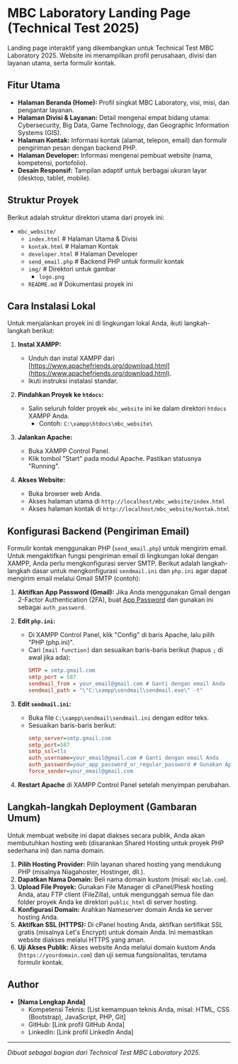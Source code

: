 # MBC Laboratory Landing Page (Technical Test 2025)

Landing page interaktif yang dikembangkan untuk Technical Test MBC Laboratory 2025. Website ini menampilkan profil perusahaan, divisi dan layanan utama, serta formulir kontak.

## Fitur Utama

- **Halaman Beranda (Home):** Profil singkat MBC Laboratory, visi, misi, dan pengantar layanan.
- **Halaman Divisi & Layanan:** Detail mengenai empat bidang utama: Cybersecurity, Big Data, Game Technology, dan Geographic Information Systems (GIS).
- **Halaman Kontak:** Informasi kontak (alamat, telepon, email) dan formulir pengiriman pesan dengan backend PHP.
- **Halaman Developer:** Informasi mengenai pembuat website (nama, kompetensi, portofolio).
- **Desain Responsif:** Tampilan adaptif untuk berbagai ukuran layar (desktop, tablet, mobile).

## Struktur Proyek

Berikut adalah struktur direktori utama dari proyek ini:

- `mbc_website/`
    - `index.html` # Halaman Utama & Divisi
    - `kontak.html` # Halaman Kontak
    - `developer.html` # Halaman Developer
    - `send_email.php` # Backend PHP untuk formulir kontak
    - `img/` # Direktori untuk gambar
        - `logo.png`
    - `README.md` # Dokumentasi proyek ini

## Cara Instalasi Lokal

Untuk menjalankan proyek ini di lingkungan lokal Anda, ikuti langkah-langkah berikut:

1.  **Instal XAMPP:**
    * Unduh dan instal XAMPP dari [https://www.apachefriends.org/download.html](https://www.apachefriends.org/download.html).
    * Ikuti instruksi instalasi standar.

2.  **Pindahkan Proyek ke `htdocs`:**
    * Salin seluruh folder proyek `mbc_website` ini ke dalam direktori `htdocs` XAMPP Anda.
        * Contoh: `C:\xampp\htdocs\mbc_website\`

3.  **Jalankan Apache:**
    * Buka XAMPP Control Panel.
    * Klik tombol "Start" pada modul Apache. Pastikan statusnya "Running".

4.  **Akses Website:**
    * Buka browser web Anda.
    * Akses halaman utama di `http://localhost/mbc_website/index.html`
    * Akses halaman kontak di `http://localhost/mbc_website/kontak.html`

## Konfigurasi Backend (Pengiriman Email)

Formulir kontak menggunakan PHP (`send_email.php`) untuk mengirim email. Untuk mengaktifkan fungsi pengiriman email di lingkungan lokal dengan XAMPP, Anda perlu mengkonfigurasi server SMTP. Berikut adalah langkah-langkah dasar untuk mengkonfigurasi `sendmail.ini` dan `php.ini` agar dapat mengirim email melalui Gmail SMTP (contoh):

1.  **Aktifkan App Password (Gmail):** Jika Anda menggunakan Gmail dengan 2-Factor Authentication (2FA), buat [App Password](https://myaccount.google.com/apppasswords) dan gunakan ini sebagai `auth_password`.

2.  **Edit `php.ini`:**
    * Di XAMPP Control Panel, klik "Config" di baris Apache, lalu pilih "PHP (php.ini)".
    * Cari `[mail function]` dan sesuaikan baris-baris berikut (hapus `;` di awal jika ada):
        ```ini
        SMTP = smtp.gmail.com
        smtp_port = 587
        sendmail_from = your_email@gmail.com # Ganti dengan email Anda
        sendmail_path = "\"C:\xampp\sendmail\sendmail.exe\" -t"
        ```

3.  **Edit `sendmail.ini`:**
    * Buka file `C:\xampp\sendmail\sendmail.ini` dengan editor teks.
    * Sesuaikan baris-baris berikut:
        ```ini
        smtp_server=smtp.gmail.com
        smtp_port=587
        smtp_ssl=tls
        auth_username=your_email@gmail.com # Ganti dengan email Anda
        auth_password=your_app_password_or_regular_password # Gunakan App Password jika 2FA aktif
        force_sender=your_email@gmail.com
        ```

4.  **Restart Apache** di XAMPP Control Panel setelah menyimpan perubahan.

## Langkah-langkah Deployment (Gambaran Umum)

Untuk membuat website ini dapat diakses secara publik, Anda akan membutuhkan hosting web (disarankan Shared Hosting untuk proyek PHP sederhana ini) dan nama domain.

1.  **Pilih Hosting Provider:** Pilih layanan shared hosting yang mendukung PHP (misalnya Niagahoster, Hostinger, dll.).
2.  **Dapatkan Nama Domain:** Beli nama domain kustom (misal: `mbclab.com`).
3.  **Upload File Proyek:** Gunakan File Manager di cPanel/Plesk hosting Anda, atau FTP client (FileZilla), untuk mengunggah semua file dan folder proyek Anda ke direktori `public_html` di server hosting.
4.  **Konfigurasi Domain:** Arahkan Nameserver domain Anda ke server hosting Anda.
5.  **Aktifkan SSL (HTTPS):** Di cPanel hosting Anda, aktifkan sertifikat SSL gratis (misalnya Let's Encrypt) untuk domain Anda. Ini memastikan website diakses melalui HTTPS yang aman.
6.  **Uji Akses Publik:** Akses website Anda melalui domain kustom Anda (`https://yourdomain.com`) dan uji semua fungsionalitas, terutama formulir kontak.

## Author

- **[Nama Lengkap Anda]**
    - Kompetensi Teknis: [List kemampuan teknis Anda, misal: HTML, CSS (Bootstrap), JavaScript, PHP, Git]
    - GitHub: [Link profil GitHub Anda]
    - LinkedIn: [Link profil LinkedIn Anda]

---
*Dibuat sebagai bagian dari Technical Test MBC Laboratory 2025.*